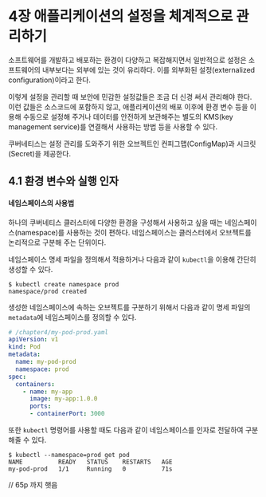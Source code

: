 # 4장 애플리케이션의 설정을 체계적으로 관리하기

소프트웨어를 개발하고 배포하는 환경이 다양하고 복잡해지면서 일반적으로 설정은 소프트웨어의 내부보다는 외부에 있는 것이 유리하다. 이를 외부화된 설정(externalized configuration)이라고 한다.

이렇게 설정을 관리할 때 보안에 민감한 설정값들은 조금 더 신경 써서 관리해야 한다. 이런 값들은 소스코드에 포함하지 않고, 애플리케이션의 배포 이후에 환경 변수 등을 이용해 수동으로 설정해 주거나 데이터를 안전하게 보관해주는 별도의 KMS(key management service)를 연결해서 사용하는 방법 등을 사용할 수 있다.

쿠버네티스는 설정 관리를 도와주기 위한 오브젝트인 컨피그맵(ConfigMap)과 시크릿(Secret)을 제공한다.

## 4.1 환경 변수와 실행 인자

#### 네임스페이스의 사용법

하나의 쿠버네티스 클러스터에 다양한 환경을 구성해서 사용하고 싶을 때는 네임스페이스(namespace)를 사용하는 것이 편하다. 네임스페이스는 클러스터에서 오브젝트를 논리적으로 구분해 주는 단위이다.

네임스페이스 명세 파일을 정의해서 적용하거나 다음과 같이 `kubectl`을 이용해 간단히 생성할 수 있다.
```
$ kubectl create namespace prod
namespace/prod created
```

생성한 네임스페이스에 속하는 오브젝트를 구분하기 위해서 다음과 같이 명세 파일의 `metadata`에 네임스페이스를 정의할 수 있다.

```yaml
# /chapter4/my-pod-prod.yaml
apiVersion: v1
kind: Pod
metadata:
  name: my-pod-prod
  namespace: prod
spec:
  containers:
    - name: my-app
      image: my-app:1.0.0
      ports:
      - containerPort: 3000
```

또한 `kubectl` 명령어를 사용할 때도 다음과 같이 네임스페이스를 인자로 전달하여 구분해줄 수 있다.
```
$ kubectl --namespace=prod get pod
NAME          READY   STATUS    RESTARTS   AGE
my-pod-prod   1/1     Running   0          71s
```

// 65p 까지 햇음
